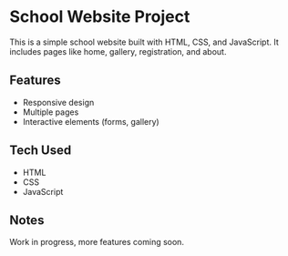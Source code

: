 # School Website Project

This is a simple school website built with HTML, CSS, and JavaScript. 
It includes pages like home, gallery, registration, and about.

## Features
- Responsive design
- Multiple pages
- Interactive elements (forms, gallery)

## Tech Used
- HTML
- CSS
- JavaScript

## Notes
Work in progress, more features coming soon.
